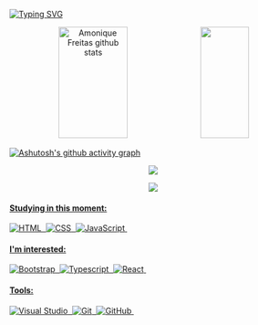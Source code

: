 [![Typing SVG](https://readme-typing-svg.herokuapp.com/?color=b0c4de&size=24&center=true&vCenter=true&width=1000&lines=Hello,+World!👋;Be+Welcome+:%29)](https://git.io/typing-svg)

<div align="center">  
  <img width="49%" height="195px" src="https://github-readme-stats.vercel.app/api?username=Amoniq&show_icons=true&count_private=true&hide_border=true&title_color=5BCDEC&icon_color=5BCDEC&text_color=c9d1d9&bg_color=0d1117" alt="Amonique Freitas github stats" /> 
  <img width="41%" height="195px" src="https://github-readme-stats.vercel.app/api/top-langs/?username=Amoniq&layout=compact&hide_border=true&title_color=5BCDEC&text_color=5BCDEC&bg_color=0d1117" />
</div>

[![Ashutosh's github activity graph](https://activity-graph.herokuapp.com/graph?username=Amoniq&theme=react-dark)](https://github.com/ashutosh00710/github-readme-activity-graph)

<p align="center">
  <img src="https://github-profile-trophy.vercel.app/?username=Amoniq&theme=dracula&row=2&no-bg=true&column=3&margin-w=15&margin-h=15" />
</p>

<div align="center">  
<a href="https://www.linkedin.com/in/amonique-freitas/" target="_blank"><img src="https://img.shields.io/badge/LinkedIn-0077B5?style=for-the-badge&logo=linkedin&logoColor=white"</a>
</div> 

#### Studying in this moment:
![HTML](https://img.shields.io/badge/-HTML-0D1117?style=for-the-badge&logo=html5&labelColor=0D1117)&nbsp;
![CSS](https://img.shields.io/badge/-CSS-0D1117?style=for-the-badge&logo=CSS3&logoColor=1572B6&labelColor=0D1117)&nbsp;
![JavaScript](https://img.shields.io/badge/-JavaScript-0D1117?style=for-the-badge&logo=javascript&labelColor=0D1117&textColor=0D1117)&nbsp;

#### I'm interested:
![Bootstrap](https://img.shields.io/badge/-bootstrap-0D1117?style=for-the-badge&logo=bootstrap&labelColor=0D1117)&nbsp;
![Typescript](https://img.shields.io/badge/-Typescript-0D1117?style=for-the-badge&logo=typescript&labelColor=0D1117)&nbsp;
![React](https://img.shields.io/badge/-React-0D1117?style=for-the-badge&logo=react&labelColor=0D1117)&nbsp;

#### Tools:
![Visual Studio](https://img.shields.io/badge/-Visual%20Studio%20Code-0D1117?style=for-the-badge&logo=visual-studio-code&logoColor=0173C1&labelColor=0D1117)&nbsp;
![Git](https://img.shields.io/badge/-Git-0D1117?style=for-the-badge&logo=git&labelColor=0D1117)&nbsp;
![GitHub](https://img.shields.io/badge/-GitHub-0D1117?style=for-the-badge&logo=github&labelColor=0D1117)&nbsp;
